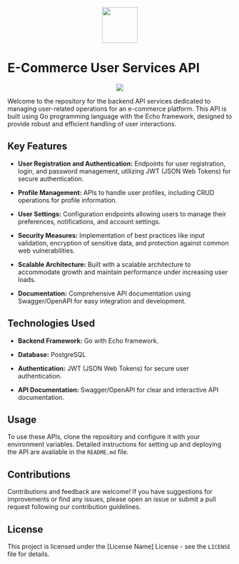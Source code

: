 <p align="center"><a href="https://echo.labstack.com"><img height="80" src="https://cdn.labstack.com/images/echo-logo.svg"></a></p>


# E-Commerce User Services API
<p align="center">
<a href="https://pkg.go.dev/golang.org/x/image"><img src="https://pkg.go.dev/badge/golang.org/x/image.svg"></a>
</p>


Welcome to the repository for the backend API services dedicated to managing user-related operations for an e-commerce platform. This API is built using Go programming language with the Echo framework, designed to provide robust and efficient handling of user interactions.

## Key Features

- **User Registration and Authentication:** Endpoints for user registration, login, and password management, utilizing JWT (JSON Web Tokens) for secure authentication.
  
- **Profile Management:** APIs to handle user profiles, including CRUD operations for profile information.
  
- **User Settings:** Configuration endpoints allowing users to manage their preferences, notifications, and account settings.
  
- **Security Measures:** Implementation of best practices like input validation, encryption of sensitive data, and protection against common web vulnerabilities.
  
- **Scalable Architecture:** Built with a scalable architecture to accommodate growth and maintain performance under increasing user loads.
  
- **Documentation:** Comprehensive API documentation using Swagger/OpenAPI for easy integration and development.

## Technologies Used

- **Backend Framework:** Go with Echo framework.
  
- **Database:** PostgreSQL
  
- **Authentication:** JWT (JSON Web Tokens) for secure user authentication.
  
- **API Documentation:** Swagger/OpenAPI for clear and interactive API documentation.

## Usage

To use these APIs, clone the repository and configure it with your environment variables. Detailed instructions for setting up and deploying the API are available in the `README.md` file.

## Contributions

Contributions and feedback are welcome! If you have suggestions for improvements or find any issues, please open an issue or submit a pull request following our contribution guidelines.

## License

This project is licensed under the [License Name] License - see the `LICENSE` file for details.
